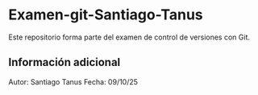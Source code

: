 # Examen-git-Santiago-Tanus
Este repositorio forma parte del examen de control de versiones con Git.
## Información adicional
Autor: Santiago Tanus
Fecha: 09/10/25
